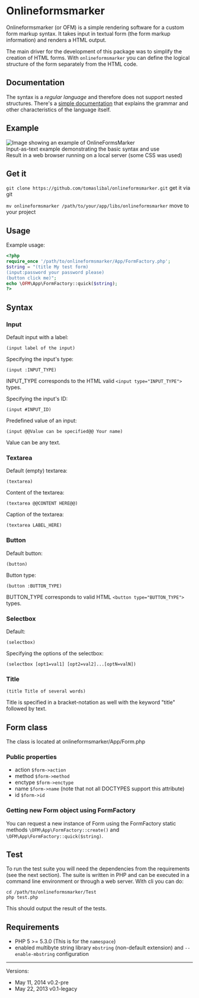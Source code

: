 # Onlineformsmarker

Onlineformsmarker (or OFM) is a simple rendering software for a custom form
markup syntax. It takes input in textual form (the form markup information) and
renders a HTML output.

The main driver for the development of this package was to simplify the creation
of HTML forms. With `onlineformsmarker` you can define the logical structure
of the form separately from the HTML code.

## Documentation

The syntax is a *regular language* and therefore does not support nested
structures. There's a [simple documentation](Docs/README.md) that explains
the grammar and other characteristics of the language itself.

## Example

![Image showing an example of OnlineFormsMarker](http://libal.eu/imghost/ofm-example-01.jpg "Example of OnlineFormsMarker")
<br>Input-as-text example demonstrating the basic syntax and use
<br>Result in a web browser running on a local server (some CSS was used)

## Get it

`git clone https://github.com/tomaslibal/onlineformsmarker.git` get it via git

`mv onlineformsmarker /path/to/your/app/libs/onlineformsmarker` move to your project

## Usage

Example usage:

```php
<?php
require_once '/path/to/onlineformsmarker/App/FormFactory.php';
$string = "(title My test form)
(input:password your password please)
(button click me)";
echo \OFM\App\FormFactory::quick($string);
?>
```


## Syntax

### Input

Default input with a label:
```
(input label of the input)
```

Specifying the input's type:

```
(input :INPUT_TYPE)
```

INPUT_TYPE corresponds to the HTML valid `<input type="INPUT_TYPE">` types.

Specifying the input's ID:

```
(input #INPUT_ID)
```

Predefined value of an input:

```
(input @@Value can be specified@@ Your name)
```

Value can be any text.

### Textarea

Default (empty) textarea:
```
(textarea)
```

Content of the textarea:
```
(textarea @@CONTENT HERE@@)
```

Caption of the textarea:

```
(textarea LABEL_HERE)
```

### Button

Default button:
```
(button)
```

Button type:

```
(button :BUTTON_TYPE)
```

BUTTON_TYPE corresponds to valid HTML `<button type="BUTTON_TYPE">` types.

### Selectbox

Default:
```
(selectbox)
```

Specifying the options of the selectbox:

```
(selectbox [opt1=val1] [opt2=val2]...[optN=valN])
```

### Title

```
(title Title of several words)
```

Title is specified in a bracket-notation as well with the keyword "title" followed by text.

Form class
----------

The class is located at onlineformsmarker/App/Form.php

### Public properties

* action `$form->action`
* method `$form->method`
* enctype `$form->enctype`
* name `$form->name` (note that not all DOCTYPES support this attribute)
* id `$form->id`

### Getting new Form object using FormFactory

You can request a new instance of Form using the FormFactory static methods `\OFM\App\FormFactory::create()` and `\OFM\App\FormFactory::quick($string)`.

## Test

To run the test suite you will need the dependencies from the requirements (see
the next section). The suite is written in PHP and can be executed in a command
  line environment or through a web server. With cli you can do:

    cd /path/to/onlineformsmarker/Test
    php test.php

This should output the result of the tests.

## Requirements

- PHP 5 >= 5.3.0 (This is for the `namespace`)
- enabled multibyte string library `mbstring` (non-default extension) and `--enable-mbstring` configuration

------------------
Versions:
- May 11, 2014 v0.2-pre
- May 22, 2013 v0.1-legacy
